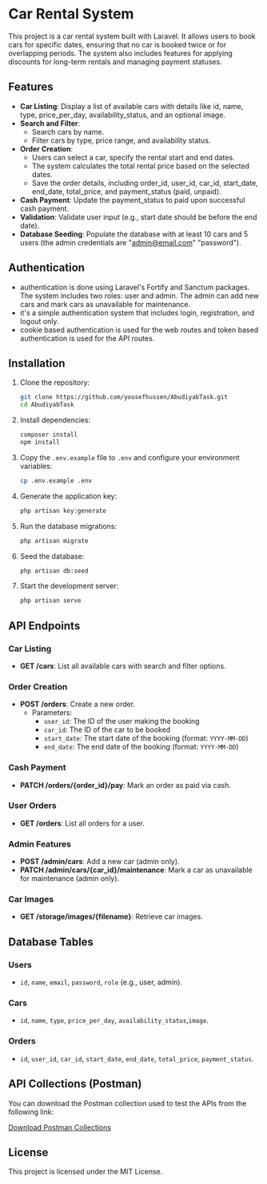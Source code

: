 # Car Rental System

This project is a car rental system built with Laravel. It allows users to book cars for specific dates, ensuring that no car is booked twice or for overlapping periods. The system also includes features for applying discounts for long-term rentals and managing payment statuses.

## Features

- **Car Listing**: Display a list of available cars with details like id, name, type, price_per_day, availability_status, and an optional image.
- **Search and Filter**:
    - Search cars by name.
    - Filter cars by type, price range, and availability status.
- **Order Creation**:
    - Users can select a car, specify the rental start and end dates.
    - The system calculates the total rental price based on the selected dates.
    - Save the order details, including order_id, user_id, car_id, start_date, end_date, total_price, and payment_status (paid, unpaid).
- **Cash Payment**: Update the payment_status to paid upon successful cash payment.
- **Validation**: Validate user input (e.g., start date should be before the end date).
- **Database Seeding**: Populate the database with at least 10 cars and 5 users (the admin credentials are "admin@email.com" "password").

## Authentication
- authentication is done using Laravel's Fortify and Sanctum packages. The system includes two roles: user and admin. The admin can add new cars and mark cars as unavailable for maintenance.
- it's a simple authentication system that includes login, registration, and logout only.
- cookie based authentication is used for the web routes and token based authentication is used for the API routes.
## Installation

1. Clone the repository:
    ```sh
    git clone https://github.com/yousefhussen/AbudiyabTask.git
    cd AbudiyabTask
    ```

2. Install dependencies:
    ```sh
    composer install
    npm install
    ```

3. Copy the `.env.example` file to `.env` and configure your environment variables:
    ```sh
    cp .env.example .env
    ```

4. Generate the application key:
    ```sh
    php artisan key:generate
    ```

5. Run the database migrations:
    ```sh
    php artisan migrate
    ```

6. Seed the database:
    ```sh
    php artisan db:seed
    ```

7. Start the development server:
    ```sh
    php artisan serve
    ```

## API Endpoints

### Car Listing

- **GET /cars**: List all available cars with search and filter options.

### Order Creation

- **POST /orders**: Create a new order.
    - Parameters:
        - `user_id`: The ID of the user making the booking
        - `car_id`: The ID of the car to be booked
        - `start_date`: The start date of the booking (format: `YYYY-MM-DD`)
        - `end_date`: The end date of the booking (format: `YYYY-MM-DD`)

### Cash Payment

- **PATCH /orders/{order_id}/pay**: Mark an order as paid via cash.

### User Orders

- **GET /orders**: List all orders for a user.

### Admin Features

- **POST /admin/cars**: Add a new car (admin only).
- **PATCH /admin/cars/{car_id}/maintenance**: Mark a car as unavailable for maintenance (admin only).

### Car Images

- **GET /storage/images/{filename}**: Retrieve car images.
## Database Tables

### Users

- `id`, `name`, `email`, `password`,  `role` (e.g., user, admin).

### Cars

- `id`, `name`, `type`, `price_per_day`, `availability_status`,`image`.

### Orders

- `id`, `user_id`, `car_id`, `start_date`, `end_date`, `total_price`, `payment_status`.


## API Collections (Postman)

You can download the Postman collection used to test the APIs from the following link:

[Download Postman Collections](Collections)
## License

This project is licensed under the MIT License.
